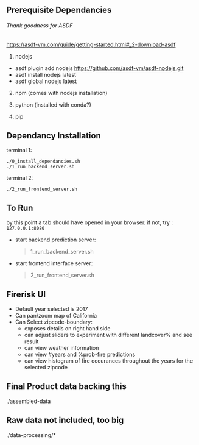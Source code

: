 ## Prerequisite Dependancies
###### Thank goodness for ASDF

https://asdf-vm.com/guide/getting-started.html#_2-download-asdf

1) nodejs

- asdf plugin add nodejs https://github.com/asdf-vm/asdf-nodejs.git
- asdf install nodejs latest
- asdf global nodejs latest

2) npm (comes with nodejs installation)

3) python (installed with conda?)

4) pip


## Dependancy Installation

terminal 1:
```
./0_install_dependancies.sh
./1_run_backend_server.sh
```

terminal 2:
```
./2_run_frontend_server.sh
```

## To Run

by this point a tab should have opened in your browser. if not, try : `127.0.0.1:8080`

- start backend prediction server:
    > 1_run_backend_server.sh
- start frontend interface server:
    > 2_run_frontend_server.sh

## Firerisk UI
- Default year selected is 2017
- Can pan/zoom map of California
- Can Select zipcode-boundary:
  + exposes details on right hand side
  + can adjust sliders to experiment with 
    different landcover% and see result
  + can view weather information
  + can view #years and %prob-fire predictions
  + can view histogram of fire occurances
    throughout the years for the selected zipcode

## Final Product data backing this
./assembled-data

## Raw data not included, too big
./data-processing/*


